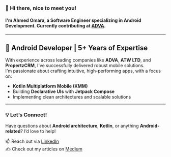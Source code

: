 ### 👋 Hi there, nice to meet you!  

#### I'm Ahmed Omara, a Software Engineer specializing in **Android Development**. Currently contributing at [ADVA](https://advaeg.com/en/).  

---

## 🚀 Android Developer | 5+ Years of Expertise  

With experience across leading companies like **ADVA**, **ATW LTD**, and **PropertzCRM**, I've successfully delivered robust mobile solutions.  
I'm passionate about crafting intuitive, high-performing apps, with a focus on:  
- **Kotlin Multiplatform Mobile (KMM)**  
- Building **Declarative UIs** with **Jetpack Compose**  
- Implementing clean architectures and scalable solutions  

---

### 💡 Let’s Connect!  
Have questions about **Android architecture**, **Kotlin**, or anything **Android-related**? I’d love to help!  

📫 Reach out via [LinkedIn](https://www.linkedin.com/in/ahmed-omara-546955187/)  
✍️ Check out my articles on [Medium](https://medium.com/@ahmedomara1)  
